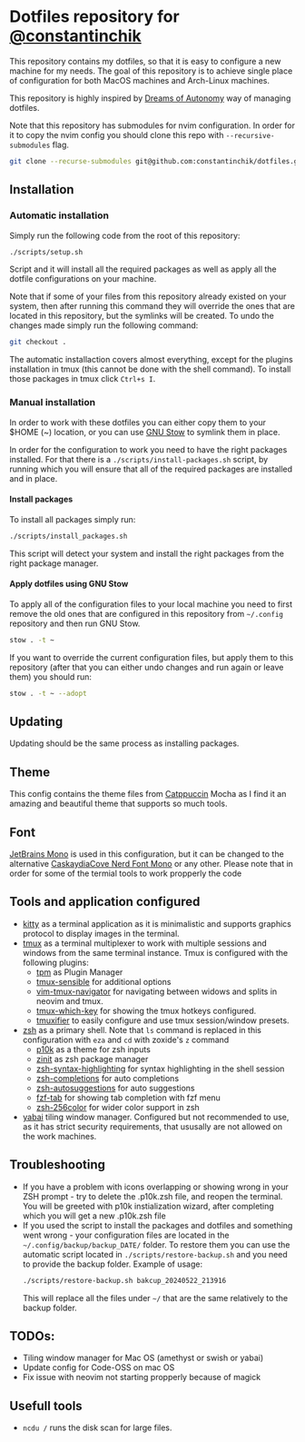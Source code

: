 # Dotfiles repository for [@constantinchik](https://github.com/constantinchik)

This repository contains my dotfiles, so that it is easy to configure a new
machine for my needs. The goal of this repository is to achieve single place
of configuration for both MacOS machines and Arch-Linux machines.

This repository is highly inspired by
[Dreams of Autonomy](https://youtu.be/y6XCebnB9gs) way of managing dotfiles.

Note that this repository has submodules for nvim configuration. In order for
it to copy the nvim config you should clone this repo with
`--recursive-submodules` flag.

```bash
git clone --recurse-submodules git@github.com:constantinchik/dotfiles.git
```

## Installation

### Automatic installation

Simply run the following code from the root of this repository:

```bash
./scripts/setup.sh
```

Script and it will install all the required packages as well as apply all the
dotfile configurations on your machine.

Note that if some of your files from this repository already existed on your
system, then after running this command they will override the ones that are
located in this repository, but the symlinks will be created. To undo the
changes made simply run the following command:

```bash
git checkout .
```

The automatic installaction covers almost everything, except for the plugins
installation in tmux (this cannot be done with the shell command). To install
those packages in tmux click `Ctrl+s I`.

### Manual installation

In order to work with these dotfiles you can either copy them to your $HOME (~)
location, or you can use [GNU Stow](https://www.gnu.org/software/stow/) to
symlink them in place.

In order for the configuration to work you need to have the right packages
installed. For that there is a `./scripts/install-packages.sh` script, by running
which you will ensure that all of the required packages are installed and in
place.

#### Install packages

To install all packages simply run:

```bash
./scripts/install_packages.sh
```

This script will detect your system and install the right packages from the
right package manager.

#### Apply dotfiles using GNU Stow

To apply all of the configuration files to your local machine you need to first
remove the old ones that are configured in this repository from `~/.config`
repository and then run GNU Stow.

```bash
stow . -t ~
```

If you want to override the current configuration files, but apply them to this
repository (after that you can either undo changes and run again or leave
them) you should run:

```bash
stow . -t ~ --adopt
```

## Updating

Updating should be the same process as installing packages.

## Theme

This config contains the theme files from
[Catppuccin](https://github.com/catppuccin/catppuccin) Mocha as I find it an
amazing and beautiful theme that supports so much tools.

## Font

[JetBrains Mono](https://www.jetbrains.com/lp/mono/) is used in this
configuration, but it can be changed to the alternative
[CaskaydiaCove Nerd Font Mono](https://github.com/eliheuer/caskaydia-cove?tab=readme-ov-file)
or any other. Please note that in order for some of the termial tools to work
propperly the code

## Tools and application configured

- [kitty](https://sw.kovidgoyal.net/kitty/) as a terminal application as it is
  minimalistic and supports graphics protocol to display images in the terminal.
- [tmux](https://github.com/tmux/tmux/wiki) as a terminal multiplexer to work
  with multiple sessions and windows from the same terminal instance. Tmux is
  configured with the following plugins:
  - [tpm](https://github.com/tmux-plugins/tpm) as Plugin Manager
  - [tmux-sensible](https://github.com/tmux-plugins/tmux-sensible) for
    additional options
  - [vim-tmux-navigator](https://github.com/christoomey/vim-tmux-navigator) for
    navigating between widows and splits in neovim and tmux.
  - [tmux-which-key](https://github.com/alexwforsythe/tmux-which-key) for
    showing the tmux hotkeys configured.
  - [tmuxifier](https://github.com/jimeh/tmuxifier) to easily configure and use
    tmux session/window presets.
- [zsh](https://www.zsh.org/) as a primary shell. Note that `ls` command is
  replaced in this configuration with `eza` and `cd` with zoxide's `z` command
  - [p10k](https://github.com/romkatv/powerlevel10k) as a theme for zsh inputs
  - [zinit](https://github.com/zdharma-continuum/zinit) as zsh package manager
  - [zsh-syntax-highlighting](https://github.com/zsh-users/zsh-syntax-highlighting)
    for syntax highlighting in the shell session
  - [zsh-completions](https://github.com/zsh-users/zsh-completions) for auto
    completions
  - [zsh-autosuggestions](https://github.com/zsh-users/zsh-autosuggestions) for
    auto suggestions
  - [fzf-tab](https://github.com/Aloxaf/fzf-tab) for showing tab completion with
    fzf menu
  - [zsh-256color](https://github.com/chrissicool/zsh-256color) for wider color
    support in zsh
- [yabai](https://github.com/koekeishiya/yabai) tiling window manager. Configured
  but not recommended to use, as it has strict security requirements, that
  ususally are not allowed on the work machines.

## Troubleshooting

- If you have a problem with icons overlapping or showing wrong in your ZSH
  prompt - try to delete the .p10k.zsh file, and reopen the terminal. You will
  be greeted with p10k instialization wizard, after completing which you will
  get a new .p10k.zsh file
- If you used the script to install the packages and dotfiles and something
  went wrong - your configuration files are located in the
  `~/.config/backup/backup_DATE/` folder. To restore them you can use the
  automatic script located in `./scripts/restore-backup.sh` and you need to
  provide the backup folder. Example of usage:
  ```bash
  ./scripts/restore-backup.sh bakcup_20240522_213916
  ```
  This will replace all the files under `~/` that are the same relatively to
  the backup folder.

## TODOs:

- Tiling window manager for Mac OS (amethyst or swish or yabai)
- Update config for Code-OSS on mac OS
- Fix issue with neovim not starting propperly because of magick

## Usefull tools

- `ncdu /` runs the disk scan for large files.
